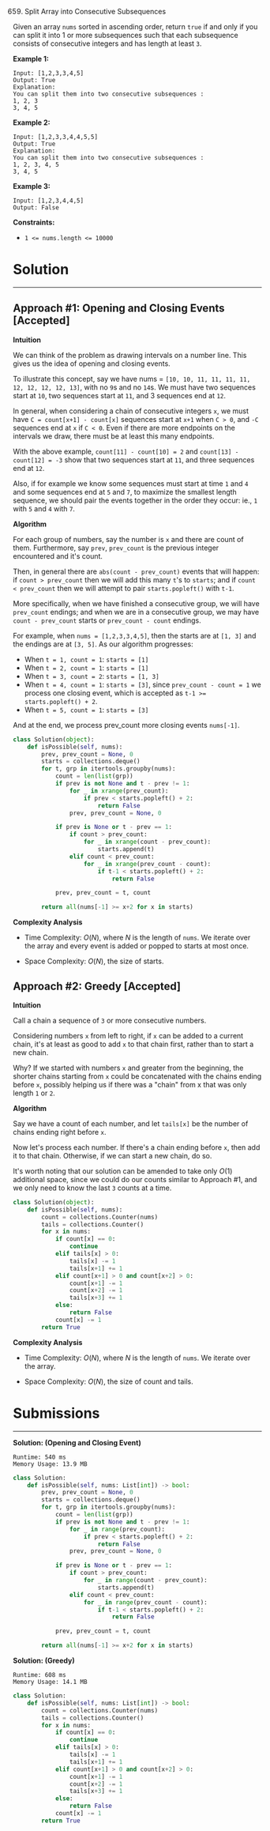659. Split Array into Consecutive Subsequences

Given an array `nums` sorted in ascending order, return `true` if and only if you can split it into 1 or more subsequences such that each subsequence consists of consecutive integers and has length at least `3`.

 

**Example 1:**
```
Input: [1,2,3,3,4,5]
Output: True
Explanation:
You can split them into two consecutive subsequences : 
1, 2, 3
3, 4, 5
```

**Example 2:**
```
Input: [1,2,3,3,4,4,5,5]
Output: True
Explanation:
You can split them into two consecutive subsequences : 
1, 2, 3, 4, 5
3, 4, 5
```

**Example 3:**
```
Input: [1,2,3,4,4,5]
Output: False
```

**Constraints:**

* `1 <= nums.length <= 10000`

# Solution
---
## Approach #1: Opening and Closing Events [Accepted]
**Intuition**

We can think of the problem as drawing intervals on a number line. This gives us the idea of opening and closing events.

To illustrate this concept, say we have nums = `[10, 10, 11, 11, 11, 11, 12, 12, 12, 12, 13]`, with no `9`s and no `14`s. We must have two sequences start at `10`, two sequences start at `11`, and 3 sequences end at `12`.

In general, when considering a chain of consecutive integers `x`, we must have `C = count[x+1] - count[x]` sequences start at `x+1` when `C > 0`, and `-C` sequences end at `x` if `C < 0`. Even if there are more endpoints on the intervals we draw, there must be at least this many endpoints.

With the above example, `count[11] - count[10] = 2` and `count[13] - count[12] = -3` show that two sequences start at `11`, and three sequences end at `12`.

Also, if for example we know some sequences must start at time `1` and `4` and some sequences end at `5` and `7`, to maximize the smallest length sequence, we should pair the events together in the order they occur: ie., `1` with `5` and `4` with `7`.

**Algorithm**

For each group of numbers, say the number is `x` and there are count of them. Furthermore, say `prev`, `prev_count` is the previous integer encountered and it's count.

Then, in general there are `abs(count - prev_count)` events that will happen: if `count > prev_count` then we will add this many `t`'s to `starts`; and if `count < prev_count` then we will attempt to pair `starts.popleft()` with `t-1`.

More specifically, when we have finished a consecutive group, we will have `prev_count` endings; and when we are in a consecutive group, we may have `count - prev_count` starts or `prev_count - count` endings.

For example, when `nums = [1,2,3,3,4,5]`, then the starts are at `[1, 3]` and the endings are at `[3, 5]`. As our algorithm progresses:

* When `t = 1, count = 1`: `starts = [1]`
* When `t = 2, count = 1`: `starts = [1]`
* When `t = 3, count = 2`: `starts = [1, 3]`
* When `t = 4, count = 1`: `starts = [3]`, since `prev_count - count = 1` we process one closing event, which is accepted as `t-1 >= starts.popleft() + 2`.
* When `t = 5, count = 1`: `starts = [3]`

And at the end, we process prev_count more closing events `nums[-1]`.

```python
class Solution(object):
    def isPossible(self, nums):
        prev, prev_count = None, 0
        starts = collections.deque()
        for t, grp in itertools.groupby(nums):
            count = len(list(grp))
            if prev is not None and t - prev != 1:
                for _ in xrange(prev_count):
                    if prev < starts.popleft() + 2:
                        return False
                prev, prev_count = None, 0

            if prev is None or t - prev == 1:
                if count > prev_count:
                    for _ in xrange(count - prev_count):
                        starts.append(t)
                elif count < prev_count:
                    for _ in xrange(prev_count - count):
                        if t-1 < starts.popleft() + 2:
                            return False

            prev, prev_count = t, count

        return all(nums[-1] >= x+2 for x in starts)
```

**Complexity Analysis**

* Time Complexity: $O(N)$, where $N$ is the length of `nums`. We iterate over the array and every event is added or popped to starts at most once.

* Space Complexity: $O(N)$, the size of starts.

## Approach #2: Greedy [Accepted]
**Intuition**

Call a chain a sequence of `3` or more consecutive numbers.

Considering numbers `x` from left to right, if `x` can be added to a current chain, it's at least as good to add `x` to that chain first, rather than to start a new chain.

Why? If we started with numbers `x` and greater from the beginning, the shorter chains starting from `x` could be concatenated with the chains ending before `x`, possibly helping us if there was a "chain" from x that was only length `1` or `2`.

**Algorithm**

Say we have a count of each number, and let `tails[x]` be the number of chains ending right before `x`.

Now let's process each number. If there's a chain ending before `x`, then add it to that chain. Otherwise, if we can start a new chain, do so.

It's worth noting that our solution can be amended to take only $O(1)$ additional space, since we could do our counts similar to Approach #1, and we only need to know the last `3` counts at a time.

```python
class Solution(object):
    def isPossible(self, nums):
        count = collections.Counter(nums)
        tails = collections.Counter()
        for x in nums:
            if count[x] == 0:
                continue
            elif tails[x] > 0:
                tails[x] -= 1
                tails[x+1] += 1
            elif count[x+1] > 0 and count[x+2] > 0:
                count[x+1] -= 1
                count[x+2] -= 1
                tails[x+3] += 1
            else:
                return False
            count[x] -= 1
        return True
```

**Complexity Analysis**

* Time Complexity: $O(N)$, where $N$ is the length of `nums`. We iterate over the array.

* Space Complexity: $O(N)$, the size of count and tails.

# Submissions
---
**Solution: (Opening and Closing Event)**
```
Runtime: 540 ms
Memory Usage: 13.9 MB
```
```python
class Solution:
    def isPossible(self, nums: List[int]) -> bool:
        prev, prev_count = None, 0
        starts = collections.deque()
        for t, grp in itertools.groupby(nums):
            count = len(list(grp))
            if prev is not None and t - prev != 1:
                for _ in range(prev_count):
                    if prev < starts.popleft() + 2:
                        return False
                prev, prev_count = None, 0

            if prev is None or t - prev == 1:
                if count > prev_count:
                    for _ in range(count - prev_count):
                        starts.append(t)
                elif count < prev_count:
                    for _ in range(prev_count - count):
                        if t-1 < starts.popleft() + 2:
                            return False

            prev, prev_count = t, count

        return all(nums[-1] >= x+2 for x in starts)
```

**Solution: (Greedy)**
```
Runtime: 608 ms
Memory Usage: 14.1 MB
```
```python
class Solution:
    def isPossible(self, nums: List[int]) -> bool:
        count = collections.Counter(nums)
        tails = collections.Counter()
        for x in nums:
            if count[x] == 0:
                continue
            elif tails[x] > 0:
                tails[x] -= 1
                tails[x+1] += 1
            elif count[x+1] > 0 and count[x+2] > 0:
                count[x+1] -= 1
                count[x+2] -= 1
                tails[x+3] += 1
            else:
                return False
            count[x] -= 1
        return True
```
